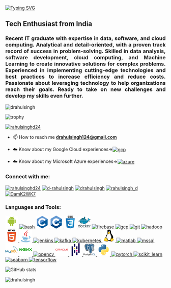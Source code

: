 [![Typing SVG](https://readme-typing-svg.demolab.com?font=Fira+Code&size=30&pause=1000&color=0023FE&center=true&width=435&lines=Hi+%F0%9F%91%8B%2C+I'm+D+Rahulsingh)](https://gitio/typing-svg)

<h2 align="left">Tech Enthusiast from India</h2>
<h3 align="justify">Recent IT graduate with expertise in data, software, and cloud computing. Analytical and detail-oriented, with a proven track record of success in problem-solving. Skilled in data analysis, software development, cloud computing, and Machine Learning to create innovative solutions for complex problems. Experienced in implementing cutting-edge technologies and best practices to increase efficiency and reduce costs. Passionate about leveraging technology to help organizations reach their goals. Ready to take on new challenges and develop my skills even further.</h3>

<!-- <img align="center" alt="coding" width="300" src="https://media3.giphy.com/media/qgQUggAC3Pfv687qPC/giphy.gif">
-->
<p align="left"> <img src="https://komarev.com/ghpvc/?username=drahulsingh&label=Profile%20views&color=0e75b6&style=flat" alt="drahulsingh" /> </p>
<!---p align="center">
  <img src="https://road-to-kaggle-grandmaster.vercel.app/api/badges/drahulsingh/discussion/" />
  <img src="https://road-to-kaggle-grandmaster.vercel.app/api/badges/drahulsingh/notebook/" />
  <img src="https://road-to-kaggle-grandmaster.vercel.app/api/badges/drahulsingh/dataset/" />
<!--   <img src="https://road-to-kaggle-grandmaster.vercel.app/api/badges/durgeshrao9993/drahulsingh/" />  -->
</p>

![trophy](https://github-profile-trophy.vercel.app/?username=drahulsingh&theme=darkhub&row=1&column=8)

<p align="left"> <a href="https://twitter.com/rahulsinghd24" target="blank"><img src="https://img.shields.io/twitter/follow/rahulsinghd24?logo=twitter&style=for-the-badge" alt="rahulsinghd24" /></a> </p>

- 📫 How to reach me **drahulsingh124@gmail.com**

- ☁️ Know about my Google Cloud experiences=>[<img align="center" alt="gcp" width="100" src="https://miro.medium.com/v2/resize:fit:1400/1*gJ5RBdc0sbO0IxkZ_YU_YQ.gif">](https://www.cloudskillsboost.google/public_profiles/ee05c0a2-f570-4d63-9ef6-5b88615b9404)

- ☁️ Know about my Microsoft Azure experiences=>[<img align="center" alt="azure" width="100" src="https://cdn.dribbble.com/users/3847465/screenshots/10765125/media/e5f08353be5952c5bfd4a759903d5c5a.gif">](https://learn.microsoft.com/en-us/users/drahulsingh/)

<h3 align="left">Connect with me:</h3>
<p align="left">
<a href="https://twitter.com/rahulsinghd24" target="blank"><img align="center" src="https://raw.githubusercontent.com/rahuldkjain/github-profile-readme-generator/master/src/images/icons/Social/twitter.svg" alt="rahulsinghd24" height="30" width="40" /></a>
<a href="https://linkedin.com/in/d-rahulsingh" target="blank"><img align="center" src="https://raw.githubusercontent.com/rahuldkjain/github-profile-readme-generator/master/src/images/icons/Social/linked-in-alt.svg" alt="d-rahulsingh" height="30" width="40" /></a>
<a href="https://kaggle.com/drahulsingh" target="blank"><img align="center" src="https://raw.githubusercontent.com/rahuldkjain/github-profile-readme-generator/master/src/images/icons/Social/kaggle.svg" alt="drahulsingh" height="30" width="40" /></a>
<a href="https://instagram.com/rahulsingh_d" target="blank"><img align="center" src="https://raw.githubusercontent.com/rahuldkjain/github-profile-readme-generator/master/src/images/icons/Social/instagram.svg" alt="rahulsingh_d" height="30" width="40" /></a>
<a href="https://discord.gg/DamK2WK7" target="blank"><img align="center" src="https://raw.githubusercontent.com/rahuldkjain/github-profile-readme-generator/master/src/images/icons/Social/discord.svg" alt="DamK2WK7" height="30" width="40" /></a>
</p>

<h3 align="left">Languages and Tools:</h3>
<p align="left"> <a href="https://developer.android.com" target="_blank" rel="noreferrer"> <img src="https://raw.githubusercontent.com/devicons/devicon/master/icons/android/android-original-wordmark.svg" alt="android" width="40" height="40"/> </a> <a href="https://www.gnu.org/software/bash/" target="_blank" rel="noreferrer"> <img src="https://www.vectorlogo.zone/logos/gnu_bash/gnu_bash-icon.svg" alt="bash" width="40" height="40"/> </a> <a href="https://www.cprogramming.com/" target="_blank" rel="noreferrer"> <img src="https://raw.githubusercontent.com/devicons/devicon/master/icons/c/c-original.svg" alt="c" width="40" height="40"/> </a> <a href="https://www.w3schools.com/cpp/" target="_blank" rel="noreferrer"> <img src="https://raw.githubusercontent.com/devicons/devicon/master/icons/cplusplus/cplusplus-original.svg" alt="cplusplus" width="40" height="40"/> </a> <a href="https://www.w3schools.com/css/" target="_blank" rel="noreferrer"> <img src="https://raw.githubusercontent.com/devicons/devicon/master/icons/css3/css3-original-wordmark.svg" alt="css3" width="40" height="40"/> </a> <a href="https://www.docker.com/" target="_blank" rel="noreferrer"> <img src="https://raw.githubusercontent.com/devicons/devicon/master/icons/docker/docker-original-wordmark.svg" alt="docker" width="40" height="40"/> </a> <a href="https://firebase.google.com/" target="_blank" rel="noreferrer"> <img src="https://www.vectorlogo.zone/logos/firebase/firebase-icon.svg" alt="firebase" width="40" height="40"/> </a> <a href="https://cloud.google.com" target="_blank" rel="noreferrer"> <img src="https://www.vectorlogo.zone/logos/google_cloud/google_cloud-icon.svg" alt="gcp" width="40" height="40"/> </a> <a href="https://git-scm.com/" target="_blank" rel="noreferrer"> <img src="https://www.vectorlogo.zone/logos/git-scm/git-scm-icon.svg" alt="git" width="40" height="40"/> </a> <a href="https://hadoop.apache.org/" target="_blank" rel="noreferrer"> <img src="https://www.vectorlogo.zone/logos/apache_hadoop/apache_hadoop-icon.svg" alt="hadoop" width="40" height="40"/> </a> <a href="https://www.w3.org/html/" target="_blank" rel="noreferrer"> <img src="https://raw.githubusercontent.com/devicons/devicon/master/icons/html5/html5-original-wordmark.svg" alt="html5" width="40" height="40"/> </a> <a href="https://www.java.com" target="_blank" rel="noreferrer"> <img src="https://raw.githubusercontent.com/devicons/devicon/master/icons/java/java-original.svg" alt="java" width="40" height="40"/> </a> <a href="https://www.jenkins.io" target="_blank" rel="noreferrer"> <img src="https://www.vectorlogo.zone/logos/jenkins/jenkins-icon.svg" alt="jenkins" width="40" height="40"/> </a> <a href="https://kafka.apache.org/" target="_blank" rel="noreferrer"> <img src="https://www.vectorlogo.zone/logos/apache_kafka/apache_kafka-icon.svg" alt="kafka" width="40" height="40"/> </a> <a href="https://kubernetes.io" target="_blank" rel="noreferrer"> <img src="https://www.vectorlogo.zone/logos/kubernetes/kubernetes-icon.svg" alt="kubernetes" width="40" height="40"/> </a> <a href="https://www.linux.org/" target="_blank" rel="noreferrer"> <img src="https://raw.githubusercontent.com/devicons/devicon/master/icons/linux/linux-original.svg" alt="linux" width="40" height="40"/> </a> <a href="https://www.mathworks.com/" target="_blank" rel="noreferrer"> <img src="https://upload.wikimedia.org/wikipedia/commons/2/21/Matlab_Logo.png" alt="matlab" width="40" height="40"/> </a> <a href="https://www.microsoft.com/en-us/sql-server" target="_blank" rel="noreferrer"> <img src="https://www.svgrepo.com/show/303229/microsoft-sql-server-logo.svg" alt="mssql" width="40" height="40"/> </a> <a href="https://www.mysql.com/" target="_blank" rel="noreferrer"> <img src="https://raw.githubusercontent.com/devicons/devicon/master/icons/mysql/mysql-original-wordmark.svg" alt="mysql" width="40" height="40"/> </a> <a href="https://www.nginx.com" target="_blank" rel="noreferrer"> <img src="https://raw.githubusercontent.com/devicons/devicon/master/icons/nginx/nginx-original.svg" alt="nginx" width="40" height="40"/> </a> <a href="https://opencv.org/" target="_blank" rel="noreferrer"> <img src="https://www.vectorlogo.zone/logos/opencv/opencv-icon.svg" alt="opencv" width="40" height="40"/> </a> <a href="https://www.oracle.com/" target="_blank" rel="noreferrer"> <img src="https://raw.githubusercontent.com/devicons/devicon/master/icons/oracle/oracle-original.svg" alt="oracle" width="40" height="40"/> </a> <a href="https://pandas.pydata.org/" target="_blank" rel="noreferrer"> <img src="https://raw.githubusercontent.com/devicons/devicon/2ae2a900d2f041da66e950e4d48052658d850630/icons/pandas/pandas-original.svg" alt="pandas" width="40" height="40"/> </a> <a href="https://www.postgresql.org" target="_blank" rel="noreferrer"> <img src="https://raw.githubusercontent.com/devicons/devicon/master/icons/postgresql/postgresql-original-wordmark.svg" alt="postgresql" width="40" height="40"/> </a> <a href="https://www.python.org" target="_blank" rel="noreferrer"> <img src="https://raw.githubusercontent.com/devicons/devicon/master/icons/python/python-original.svg" alt="python" width="40" height="40"/> </a> <a href="https://pytorch.org/" target="_blank" rel="noreferrer"> <img src="https://www.vectorlogo.zone/logos/pytorch/pytorch-icon.svg" alt="pytorch" width="40" height="40"/> </a> <a href="https://scikit-learn.org/" target="_blank" rel="noreferrer"> <img src="https://upload.wikimedia.org/wikipedia/commons/0/05/Scikit_learn_logo_small.svg" alt="scikit_learn" width="40" height="40"/> </a> <a href="https://seaborn.pydata.org/" target="_blank" rel="noreferrer"> <img src="https://seaborn.pydata.org/_images/logo-mark-lightbg.svg" alt="seaborn" width="40" height="40"/> </a> <a href="https://www.tensorflow.org" target="_blank" rel="noreferrer"> <img src="https://www.vectorlogo.zone/logos/tensorflow/tensorflow-icon.svg" alt="tensorflow" width="40" height="40"/> </a> </p>


![GitHub stats](https://github-readme-stats-two-nu-79.vercel.app/api?username=drahulsingh&show_icons=true&theme=github_dark)

<p><img align="center" src="https://github-readme-streak-stats.herokuapp.com/?user=drahulsingh&theme=github_dark" alt="drahulsingh" /> </p> 
